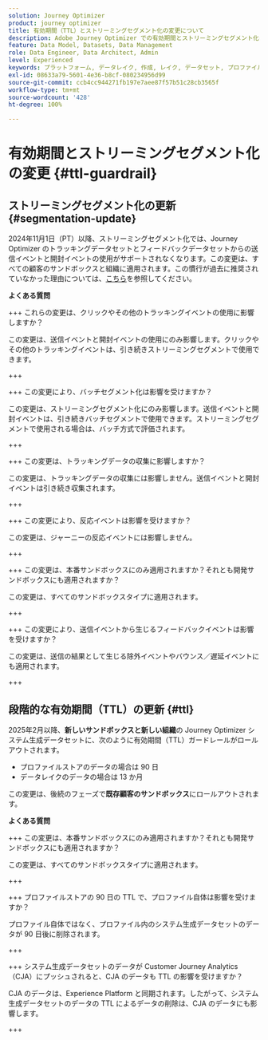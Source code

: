 ```yaml
---
solution: Journey Optimizer
product: journey optimizer
title: 有効期間（TTL）とストリーミングセグメント化の変更について
description: Adobe Journey Optimizer での有効期間とストリーミングセグメント化の変更
feature: Data Model, Datasets, Data Management
role: Data Engineer, Data Architect, Admin
level: Experienced
keywords: プラットフォーム, データレイク, 作成, レイク, データセット, プロファイル
exl-id: 08633a79-5601-4e36-b8cf-080234956d99
source-git-commit: ccb4cc944271fb197e7aee87f57b51c28cb3565f
workflow-type: tm+mt
source-wordcount: '428'
ht-degree: 100%

---
```


# 有効期間とストリーミングセグメント化の変更 {#ttl-guardrail}

## ストリーミングセグメント化の更新 {#segmentation-update}

2024年11月1日（PT）以降、ストリーミングセグメント化では、Journey Optimizer のトラッキングデータセットとフィードバックデータセットからの送信イベントと開封イベントの使用がサポートされなくなります。この変更は、すべての顧客のサンドボックスと組織に適用されます。この慣行が過去に推奨されていなかった理由については、[こちら](../audience/about-audiences.md#streaming-segmentation-events-guardrails)を参照してください。

**よくある質問**

+++ これらの変更は、クリックやその他のトラッキングイベントの使用に影響しますか？

この変更は、送信イベントと開封イベントの使用にのみ影響します。クリックやその他のトラッキングイベントは、引き続きストリーミングセグメントで使用できます。

+++

+++ この変更により、バッチセグメント化は影響を受けますか？

この変更は、ストリーミングセグメント化にのみ影響します。送信イベントと開封イベントは、引き続きバッチセグメントで使用できます。ストリーミングセグメントで使用される場合は、バッチ方式で評価されます。

+++

+++ この変更は、トラッキングデータの収集に影響しますか？

この変更は、トラッキングデータの収集には影響しません。送信イベントと開封イベントは引き続き収集されます。

+++

+++ この変更により、反応イベントは影響を受けますか？

この変更は、ジャーニーの反応イベントには影響しません。

+++

+++ この変更は、本番サンドボックスにのみ適用されますか？それとも開発サンドボックスにも適用されますか？

この変更は、すべてのサンドボックスタイプに適用されます。

+++

+++ この変更により、送信イベントから生じるフィードバックイベントは影響を受けますか？

この変更は、送信の結果として生じる除外イベントやバウンス／遅延イベントにも適用されます。

+++

## 段階的な有効期間（TTL）の更新 {#ttl}

2025年2月以降、**新しいサンドボックスと新しい組織**&#x200B;の Journey Optimizer システム生成データセットに、次のように有効期間（TTL）ガードレールがロールアウトされます。

* プロファイルストアのデータの場合は 90 日
* データレイクのデータの場合は 13 か月

この変更は、後続のフェーズで&#x200B;**既存顧客のサンドボックス**&#x200B;にロールアウトされます。

**よくある質問**

+++ この変更は、本番サンドボックスにのみ適用されますか？それとも開発サンドボックスにも適用されますか？

この変更は、すべてのサンドボックスタイプに適用されます。

+++

+++ プロファイルストアの 90 日の TTL で、プロファイル自体は影響を受けますか？

プロファイル自体ではなく、プロファイル内のシステム生成データセットのデータが 90 日後に削除されます。

+++

+++ システム生成データセットのデータが Customer Journey Analytics（CJA）にプッシュされると、CJA のデータも TTL の影響を受けますか？

CJA のデータは、Experience Platform と同期されます。したがって、システム生成データセットのデータの TTL によるデータの削除は、CJA のデータにも影響します。

+++
